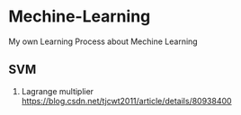 # Mechine-Learning
My own  Learning Process about Mechine Learning


## SVM
1. Lagrange multiplier https://blog.csdn.net/tjcwt2011/article/details/80938400
